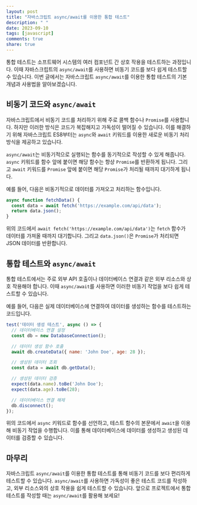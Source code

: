 ```yaml
---
layout: post
title: "자바스크립트 async/await를 이용한 통합 테스트"
description: " "
date: 2023-09-10
tags: [javascript]
comments: true
share: true
---
```


통합 테스트는 소프트웨어 시스템의 여러 컴포넌트 간 상호 작용을 테스트하는 과정입니다. 이때 자바스크립트의 `async/await`를 사용하면 비동기 코드를 보다 쉽게 테스트할 수 있습니다. 이번 글에서는 자바스크립트 `async/await`를 이용한 통합 테스트의 기본 개념과 사용법을 알아보겠습니다.

## 비동기 코드와 `async/await`

자바스크립트에서 비동기 코드를 처리하기 위해 주로 콜백 함수나 `Promise`를 사용합니다. 하지만 이러한 방식은 코드가 복잡해지고 가독성이 떨어질 수 있습니다. 이를 해결하기 위해 자바스크립트 ES8부터는 `async`와 `await` 키워드를 이용한 새로운 비동기 처리 방식을 제공하고 있습니다.

`async/await`는 비동기적으로 실행되는 함수를 동기적으로 작성할 수 있게 해줍니다. `async` 키워드를 함수 앞에 붙이면 해당 함수는 항상 `Promise`를 반환하게 됩니다. 그리고 `await` 키워드를 `Promise` 앞에 붙이면 해당 `Promise`가 처리될 때까지 대기하게 됩니다.

예를 들어, 다음은 비동기적으로 데이터를 가져오고 처리하는 함수입니다.

```javascript
async function fetchData() {
  const data = await fetch('https://example.com/api/data');
  return data.json();
}
```

위의 코드에서 `await fetch('https://example.com/api/data')`는 `fetch` 함수가 데이터를 가져올 때까지 대기합니다. 그리고 `data.json()`은 `Promise`가 처리되면 JSON 데이터를 반환합니다.

## 통합 테스트와 `async/await`

통합 테스트에서는 주로 외부 API 호출이나 데이터베이스 연결과 같은 외부 리소스와 상호 작용해야 합니다. 이때 `async/await`를 사용하면 이러한 비동기 작업을 보다 쉽게 테스트할 수 있습니다.

예를 들어, 다음은 실제 데이터베이스에 연결하여 데이터를 생성하는 함수를 테스트하는 코드입니다.

```javascript
test('데이터 생성 테스트', async () => {
  // 데이터베이스 연결 설정
  const db = new DatabaseConnection();

  // 데이터 생성 함수 호출
  await db.createData({ name: 'John Doe', age: 28 });

  // 생성된 데이터 조회
  const data = await db.getData();

  // 생성된 데이터 검증
  expect(data.name).toBe('John Doe');
  expect(data.age).toBe(28);

  // 데이터베이스 연결 해제
  db.disconnect();
});
```

위의 코드에서 `async` 키워드로 함수를 선언하고, 테스트 함수의 본문에서 `await`을 이용해 비동기 작업을 수행합니다. 이를 통해 데이터베이스에 데이터를 생성하고 생성된 데이터를 검증할 수 있습니다.

## 마무리

자바스크립트 `async/await`를 이용한 통합 테스트를 통해 비동기 코드를 보다 편리하게 테스트할 수 있습니다. `async/await`를 사용하면 가독성이 좋은 테스트 코드를 작성하고, 외부 리소스와의 상호 작용을 쉽게 테스트할 수 있습니다. 앞으로 프로젝트에서 통합 테스트를 작성할 때는 `async/await`를 활용해 보세요!